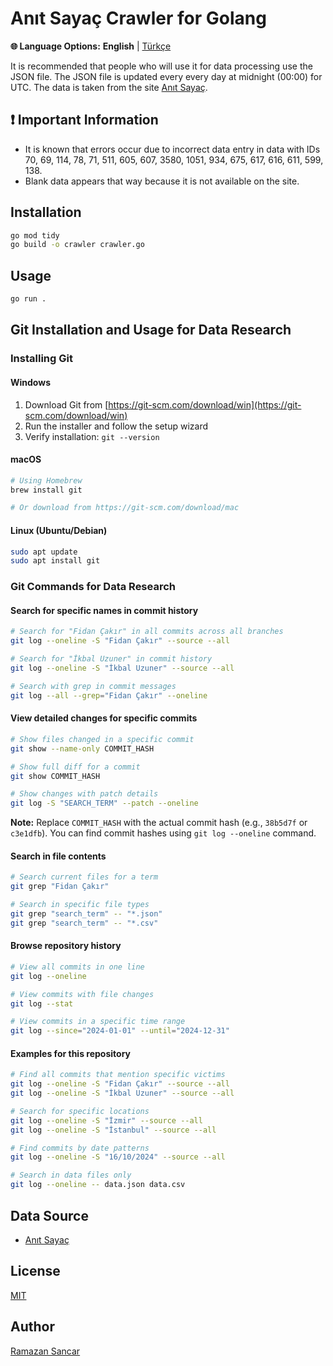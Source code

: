 # Anıt Sayaç Crawler for Golang

**🌐 Language Options:** **English** | [Türkçe](README_tr.MD)

It is recommended that people who will use it for data processing use the JSON file. The JSON file is updated every every day at midnight (00:00) for UTC. The data is taken from the site [Anıt Sayaç](https://anitsayac.com/).

## ❗ Important Information

- It is known that errors occur due to incorrect data entry in data with IDs 70, 69, 114, 78, 71, 511, 605, 607, 3580, 1051, 934, 675, 617, 616, 611, 599, 138.
- Blank data appears that way because it is not available on the site.

## Installation

```bash
go mod tidy
go build -o crawler crawler.go
```

## Usage

```bash
go run .
```

## Git Installation and Usage for Data Research

### Installing Git

#### Windows

1. Download Git from [https://git-scm.com/download/win](https://git-scm.com/download/win)
2. Run the installer and follow the setup wizard
3. Verify installation: `git --version`

#### macOS

```bash
# Using Homebrew
brew install git

# Or download from https://git-scm.com/download/mac
```

#### Linux (Ubuntu/Debian)

```bash
sudo apt update
sudo apt install git
```

### Git Commands for Data Research

#### Search for specific names in commit history

```bash
# Search for "Fidan Çakır" in all commits across all branches
git log --oneline -S "Fidan Çakır" --source --all

# Search for "İkbal Uzuner" in commit history
git log --oneline -S "İkbal Uzuner" --source --all

# Search with grep in commit messages
git log --all --grep="Fidan Çakır" --oneline
```

#### View detailed changes for specific commits

```bash
# Show files changed in a specific commit
git show --name-only COMMIT_HASH

# Show full diff for a commit
git show COMMIT_HASH

# Show changes with patch details
git log -S "SEARCH_TERM" --patch --oneline
```

**Note:** Replace `COMMIT_HASH` with the actual commit hash (e.g., `38b5d7f` or `c3e1dfb`). You can find commit hashes using `git log --oneline` command.

#### Search in file contents

```bash
# Search current files for a term
git grep "Fidan Çakır"

# Search in specific file types
git grep "search_term" -- "*.json"
git grep "search_term" -- "*.csv"
```

#### Browse repository history

```bash
# View all commits in one line
git log --oneline

# View commits with file changes
git log --stat

# View commits in a specific time range
git log --since="2024-01-01" --until="2024-12-31"
```

#### Examples for this repository

```bash
# Find all commits that mention specific victims
git log --oneline -S "Fidan Çakır" --source --all
git log --oneline -S "İkbal Uzuner" --source --all

# Search for specific locations
git log --oneline -S "İzmir" --source --all
git log --oneline -S "İstanbul" --source --all

# Find commits by date patterns
git log --oneline -S "16/10/2024" --source --all

# Search in data files only
git log --oneline -- data.json data.csv
```

## Data Source

- [Anıt Sayaç](https://anitsayac.com/)

## License

[MIT](LISENCE)

## Author

[Ramazan Sancar](https://www.github.com/ramazansancar)
